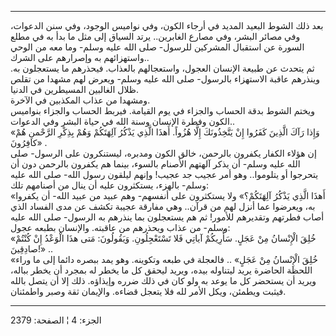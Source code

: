 ------------------------------------------------------------------------

بعد ذلك الشوط البعيد المديد في أرجاء الكون، وفي نواميس الوجود، وفي سنن
الدعوات، وفي مصائر البشر، وفي مصارع الغابرين.. يرتد السياق إلى مثل ما
بدأ به في مطلع السورة عن استقبال المشركين للرسول- صلى الله عليه وسلم-
وما معه من الوحي واستهزائهم به وإصرارهم على الشرك..  
ثم يتحدث عن طبيعة الإنسان العجول، واستعجالهم بالعذاب. فيحذرهم ما
يستعجلون به. وينذرهم عاقبة الاستهزاء بالرسول- صلى الله عليه وسلم- ويعرض
لهم مشهدا من تقلص ظلال الغالبين المسيطرين في الدنيا.  
ومشهدا من عذاب المكذبين في الآخرة.  
ويختم الشوط بدقة الحساب والجزاء في يوم القيامة. فيربط الحساب والجزاء
بنواميس الكون وفطرة الإنسان وسنة الله في حياة البشر وفي الدعوات..  
«وَإِذا رَآكَ الَّذِينَ كَفَرُوا إِنْ يَتَّخِذُونَكَ إِلَّا هُزُواً. أَهذَا الَّذِي يَذْكُرُ آلِهَتَكُمْ وَهُمْ
بِذِكْرِ الرَّحْمنِ هُمْ كافِرُونَ» .  
إن هؤلاء الكفار يكفرون بالرحمن، خالق الكون ومدبره، ليستنكرون على الرسول-
صلى الله عليه وسلم- أن يذكر آلهتهم الأصنام بالسوء، بينما هم يكفرون
بالرحمن دون أن يتحرجوا أو يتلوموا.. وهو أمر عجيب جد عجيب! وإنهم ليلقون
رسول الله- صلى الله عليه وسلم- بالهزء، يستكثرون عليه أن ينال من أصنامهم
تلك:  
«أَهذَا الَّذِي يَذْكُرُ آلِهَتَكُمْ؟» ولا يستكثرون على أنفسهم- وهم عبيد من عبيد الله-
أن يكفروا به، ويعرضوا عما أنزل لهم من قرآن.. وهي مفارقة عجيبة تكشف عن
مدى الفساد الذي أصاب فطرتهم وتقديرهم للأمور! ثم هم يستعجلون بما ينذرهم
به الرسول- صلى الله عليه وسلم- من عذاب ويحذرهم من عاقبته. والإنسان بطبعه
عجول:  
«خُلِقَ الْإِنْسانُ مِنْ عَجَلٍ. سَأُرِيكُمْ آياتِي فَلا تَسْتَعْجِلُونِ. وَيَقُولُونَ: مَتى هذَا الْوَعْدُ
إِنْ كُنْتُمْ صادِقِينَ!» ..  
«خُلِقَ الْإِنْسانُ مِنْ عَجَلٍ» .. فالعجلة في طبعه وتكوينه. وهو يمد ببصره دائما إلى
ما وراء اللحظة الحاضرة يريد ليتناوله بيده، ويريد ليحقق كل ما يخطر له
بمجرد أن يخطر بباله، ويريد أن يستحضر كل ما يوعد به ولو كان في ذلك ضرره
وإيذاؤه. ذلك إلا أن يتصل بالله فيثبت ويطمئن، ويكل الأمر لله فلا يتعجل
قضاءه. والإيمان ثقة وصبر واطمئنان.

------------------------------------------------------------------------

الجزء: 4 ¦ الصفحة: 2379

